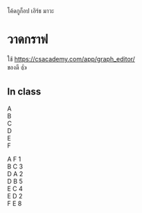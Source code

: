 โค้ดกูก็อป เอิร์ธ มาวะ

 # วาดกราฟ
ใช้ https://csacademy.com/app/graph_editor/ <br>
ของดี 👍

## In class

A <br>
B <br>
C <br>
D <br>
E <br>
F <br>

A F 1 <br>
B C 3 <br>
D A 2 <br>
D B 5 <br>
E C 4 <br> 
E D 2 <br>
F E 8 <br>